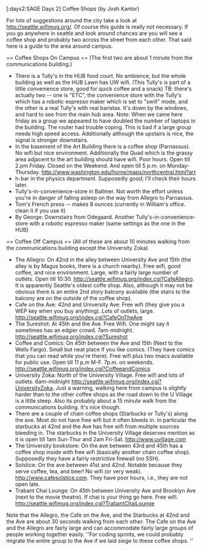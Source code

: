 [:days2:SAGE Days 2] Coffee Shops (by Josh Kantor)

For lots of suggestions around the city take a look at http://seattle.wifimug.org/. Of course this guide is really not necessary. If you go anywhere in seattle and look around chances are you will see a coffee shop and probably two across the street from each other. That said here is a guide to the area around campus.

== Coffee Shops On Campus ==
(The first two  are about 1 minute from the communications building.)
 * There is a Tully's in the HUB food court.   No ambience, but the whole building as well as the HUB Lawn has UW wifi. (This Tully's is part of a little convenience store, good for quick coffee and a snack) TB: there's actually two -- one is "ETC", the convenience store with the Tully's which has a robotic espresso maker which is set to "swill" mode, and the other is a real Tully's with real baristas.  It's down by the windows, and hard to see from the main hub area. Note: When we came here friday as a group we appeared to have doubled the number of laptops in the building. The router had trouble coping. This is bad if a large group needs high speed access. Additionally although the upstairs is nice, the signal is stronger downstairs.
 * In the basement of the Art Building there is a coffee shop (Parnassus). No wifi but nice environment. Additionally the Quad which is the grassy area adjacent to the art building should have wifi. Poor hours. Open till 2.pm Friday. Closed on the Weekend. And open till 5 p.m. on Monday-Thursday. http://www.washington.edu/home/maps/northcentral.html?art
 * h-bar in the physics department.  Supposedly good; I'll check their hours later.
 * Tully's-in-convenience-store in Ballmer.  Not worth the effort unless you're in danger of falling asleep on the way from Allegro to Parnassus.
 * Tom's French press -- makes 8 ounces (currently in William's office.  clean it if you use it)
 * By George: Downstairs from Odegaard.  Another Tully's-in-convenience-store with a robotic espresso maker (same settings as the one in the HUB)

== Coffee Off Campus ==
(All of these are about 10 minutes walking from the communications building except the University Zoka)
 * The Allegro: On 42nd in the alley between University Ave and 15th (the alley is by Magus books, there is a church nearby). Free wifi, good coffee, and nice environment. Large, with a fairly large number of outlets. Open till 10:30. http://seattle.wifimug.org/index.cgi?CafeAllegro. It is apparently Seattle's oldest coffe shop. Also, although it may not be obvious there is an entire 2nd story balcony available (the stairs to the balcony are on the outside of the coffee shop). 
 * Cafe on the Ave: 42nd and University Ave: Free wifi (they give you a WEP key when you buy anything). Lots of outlets, large. http://seattle.wifimug.org/index.cgi?CafeOnTheAve
 * The Sureshot: At 45th and the Ave. Free Wifi. One might say it sometimes has an edgier crowd.   7am-midnight. http://seattle.wifimug.org/index.cgi?Sureshot
 * Coffee and Comics: On 45th between the Ave and 15th (Next to the Wells Fargo). Small but neat place if you like comics. (They have comics that you can read while you're there). Free wifi plus two imacs available for public use. Open till 11 p.m M-F. 7p.m. on weekends. http://seattle.wifimug.org/index.cgi?CoffeeandComics
 * University Zoka: North of the University Village. Free wifi and lots of outlets. 6am-midnight http://seattle.wifimug.org/index.cgi?UniversityZoka. Just a warning, walking here from campus is slightly harder than to the other coffee shops as the road down to the U Village is a little steep. Also its probably about a 15 minute walk from the communications building. It's nice though.
 * There are a couple of chain coffee shops (Starbucks or Tully's) along the ave. Most do not have free wifi but it often bleeds in. In particular the starbucks at 42nd and the Ave has free wifi from multiple sources bleeding in. The starbucks in the University Village deserves mention as it is open till 1am Sun-Thur and 2am Fri-Sat. http://www.uvillage.com
 * The University bookstore: On the ave between 43rd and 45th has a coffee shop inside with free wifi (basically another chain coffee shop). Supposedly they have a fairly restrictive firewall (no SSH).
 * Solstice: On the ave between 41st and 42nd.  Notable because they serve coffee, tea, and beer! No wifi (or very weak).  http://www.cafesolstice.com. They have poor hours, i.e., they are not open late.
 * Trabant Chai Lounge: On 45th between University Ave and Brooklyn Ave (next to the movie theatre). If chai is your thing go here. Free wifi. http://seattle.wifimug.org/index.cgi?TrabantChaiLounge 


Note that the Allegro, the Cafe on the Ave, and the Starbucks at 42nd and the Ave are about 30 seconds walking from each other. The Cafe on the Ave and the Allegro are fairly large and can accommodate fairly large groups of people working together easily. ''For coding sprints, we could probably migrate the entire group to the Ave if we laid siege to these coffee shops. ''
 
